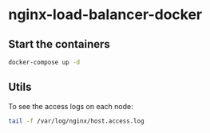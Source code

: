 # nginx-load-balancer-docker

## Start the containers
```bash
docker-compose up -d
```

## Utils
To see the access logs on each node:
```bash
tail -f /var/log/nginx/host.access.log
```
